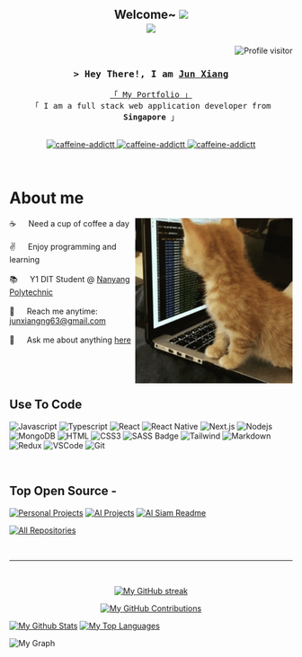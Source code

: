 <!-- Pre-header -->
<h2 align="center">
  Welcome~
  <img src="https://media.giphy.com/media/hvRJCLFzcasrR4ia7z/giphy.gif" width="28">

  <br>

  <a href="https://github.com/caffeine-addictt">
    <img src="https://readme-typing-svg.herokuapp.com/?lines=Self%20Taught%20Programmer;Full%20Stack%20Developer;5%2B%20years%20of%20coding%20experience;Always%20learning%20new%20things&center=true&width=380&height=45" />
  </a>
</h2>



<a href="https://komarev.com/ghpvc/?username=caffeine-addictt">
  <img align="right" src="https://komarev.com/ghpvc/?username=caffeine-addictt&label=Visitors&color=0e75b6&style=flat" alt="Profile visitor" />
</a>

<br>


<!-- Intro  -->
<h3 align="center">
  <samp>
    &gt; Hey There!, I am
    <b><a target="_blank" href="https://portfolio.nekochida.com">Jun Xiang</a></b>
  </samp>
</h3>

<p align="center"> 
  <samp>
    <a href="https://portfolio.nekochida.com">「 My Portfolio 」</a>
    <br>
    「 I am a full stack web application developer from <b>Singapore</b> 」
    <br>
    <br>
  </samp>
</p>

<p align="center">
 <a href="https://portfolio.nekochida.com" target="_blank">
  <img src="https://img.shields.io/badge/Website-DC143C?style=for-the-badge&logo=medium&logoColor=white" alt="caffeine-addictt" />
 </a>
 <a href="https://www.linkedin.com/in/ngjx" target="_blank">
  <img src="https://img.shields.io/badge/LinkedIn-0077B5?style=for-the-badge&logo=linkedin&logoColor=white" alt="caffeine-addictt"/>
 </a> 
 <a href="https://www.instagram.com/impurecaffeine/" target="_blank">
  <img src="https://img.shields.io/badge/Instagram-fe4164?style=for-the-badge&logo=instagram&logoColor=white" alt="caffeine-addictt" />
 </a> 
</p>

<br />


<!-- About Section -->
 # About me
 
<p>
  <img align="right" width="280" src="assets/cat.gif" alt="Coding gif" />
  
  ☕ &emsp; Need a cup of coffee a day<br/><br/>
  ✌️ &emsp; Enjoy programming and learning <br/><br/>
  📚 &emsp; Y1 DIT Student @ <a href="https://www.nyp.edu.sg" target="_blank">Nanyang Polytechnic</a> <br/><br/>
  📧 &emsp; Reach me anytime: junxiangng63@gmail.com<br/><br/>
  💬 &emsp; Ask me about anything [here](https://github.com/caffeine-addictt/caffeine-addictt/issues)
</p>

<br/>
<br/>
<br/>


## Use To Code

![Javascript](https://img.shields.io/badge/Javascript-F0DB4F?style=for-the-badge&labelColor=black&logo=javascript&logoColor=F0DB4F)
![Typescript](https://img.shields.io/badge/Typescript-007acc?style=for-the-badge&labelColor=black&logo=typescript&logoColor=007acc)
![React](https://img.shields.io/badge/-React-61DBFB?style=for-the-badge&labelColor=black&logo=react&logoColor=61DBFB)
![React Native](https://img.shields.io/badge/React_Native-20232A?style=for-the-badge&logo=react&logoColor=61DAFB)
![Next.js](https://img.shields.io/badge/next.js-000000?style=for-the-badge&logo=nextdotjs&logoColor=white)
![Nodejs](https://img.shields.io/badge/Nodejs-3C873A?style=for-the-badge&labelColor=black&logo=node.js&logoColor=3C873A)
![MongoDB](https://img.shields.io/badge/MongoDB-4EA94B?style=for-the-badge&logo=mongodb&logoColor=white)
![HTML](https://img.shields.io/badge/HTML5-E34F26?style=for-the-badge&logo=html5&logoColor=white)
![CSS3](https://img.shields.io/badge/CSS3-1572B6?style=for-the-badge&logo=css3&logoColor=white)
![SASS Badge](https://img.shields.io/badge/Sass-CC6699?style=for-the-badge&logo=sass&logoColor=white)
![Tailwind](https://img.shields.io/badge/Tailwind_CSS-092749?style=for-the-badge&logo=tailwindcss&logoColor=06B6D4&labelColor=000000)
![Markdown](https://img.shields.io/badge/Markdown-000000?style=for-the-badge&logo=markdown&logoColor=white)
![Redux](https://img.shields.io/badge/Redux-593D88?style=for-the-badge&logo=redux&logoColor=white)
![VSCode](https://img.shields.io/badge/Visual_Studio-0078d7?style=for-the-badge&logo=visual%20studio&logoColor=white)
![Git](https://img.shields.io/badge/Git-F05032?style=for-the-badge&logo=git&logoColor=white)

<br/>


## Top Open Source -
[![Personal Projects](https://github-readme-stats.vercel.app/api/pin/?username=caffeine-addictt&repo=personal-projects&border_color=7F3FBF&bg_color=0D1117&title_color=C9D1D9&text_color=8B949E&icon_color=7F3FBF)](https://github.com/caffeine-addictt/personal-projects)
[![AI Projects](https://github-readme-stats.vercel.app/api/pin/?username=caffeine-addictt&repo=picture-recognition-ai&border_color=7F3FBF&bg_color=0D1117&title_color=C9D1D9&text_color=8B949E&icon_color=7F3FBF)](https://github.com/caffeine-addictt/picture-recognition-ai)
[![Al Siam Readme](https://github-readme-stats.vercel.app/api/pin/?username=caffeine-addictt&repo=caffeine-addictt&border_color=7F3FBF&bg_color=0D1117&title_color=C9D1D9&text_color=8B949E&icon_color=7F3FBF)](https://github.com/caffeine-addictt/caffeine-addictt)

<p align="left">
  <a href="https://github.com/caffeine-addictt?tab=repositories" target="_blank"><img alt="All Repositories" title="All Repositories" src="https://img.shields.io/badge/-All%20Repos-2962FF?style=for-the-badge&logo=koding&logoColor=white"/></a>
</p>

<br/>
<hr/>
<br/>


<p align="center">
  <a href="https://github.com/caffeine-addictt">
    <img src="https://github-readme-streak-stats.herokuapp.com/?user=caffeine-addictt&theme=radical&border=7F3FBF&background=0D1117" alt="My GitHub streak"/>
  </a>
</p>

<p align="center">
  <a href="https://github.com/caffeine-addictt">
    <img src="https://github-profile-summary-cards.vercel.app/api/cards/profile-details?username=caffeine-addictt&theme=radical" alt="My GitHub Contributions"/>
  </a>
</p>

<a> 
  <a href="https://github.com/caffeine-addictt"><img alt="My Github Stats" src="https://denvercoder1-github-readme-stats.vercel.app/api?username=caffeine-addictt&show_icons=true&count_private=true&theme=react&border_color=7F3FBF&bg_color=0D1117&title_color=F85D7F&icon_color=F8D866" height="192px" width="49.5%"/></a>
  <a href="https://github.com/caffeine-addictt"><img alt="My Top Languages" src="https://denvercoder1-github-readme-stats.vercel.app/api/top-langs/?username=caffeine-addictt&langs_count=8&layout=compact&theme=react&border_color=7F3FBF&bg_color=0D1117&title_color=F85D7F&icon_color=F8D866" height="192px" width="49.5%"/></a>
  <br/>
</a>


![My Graph](https://github-readme-activity-graph.vercel.app/graph?username=caffeine-addictt&custom_title=Jun%20Xiang's%20GitHub%20Activity%20Graph&bg_color=0D1117&color=7F3FBF&line=7F3FBF&point=7F3FBF&area_color=FFFFFF&title_color=FFFFFF&area=true)
